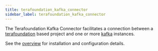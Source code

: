 ```yaml
---
title: terafoundation_kafka_connector
sidebar_label: terafoundation_kafka_connector
---
```


The Terafoundation Kafka Connector facilitates a connection between a [terafoundation](https://terascope.github.io/teraslice/docs/packages/terafoundation/overview) based project and one or more [kafka](kafka.apache.org) instances.

See the [overview](/) for installation and configuration details.
